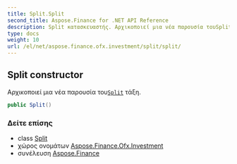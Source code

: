 ```yaml
---
title: Split.Split
second_title: Aspose.Finance for .NET API Reference
description: Split κατασκευαστής. Αρχικοποιεί μια νέα παρουσία τουSplit τάξη.
type: docs
weight: 10
url: /el/net/aspose.finance.ofx.investment/split/split/
---
```

## Split constructor

Αρχικοποιεί μια νέα παρουσία του[`Split`](../) τάξη.

```csharp
public Split()
```

### Δείτε επίσης

* class [Split](../)
* χώρος ονομάτων [Aspose.Finance.Ofx.Investment](../../split/)
* συνέλευση [Aspose.Finance](../../../)


